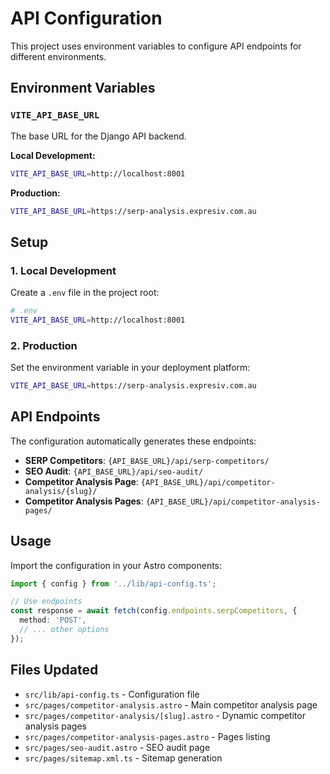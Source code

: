 # API Configuration

This project uses environment variables to configure API endpoints for different environments.

## Environment Variables

### `VITE_API_BASE_URL`

The base URL for the Django API backend.

**Local Development:**
```bash
VITE_API_BASE_URL=http://localhost:8001
```

**Production:**
```bash
VITE_API_BASE_URL=https://serp-analysis.expresiv.com.au
```

## Setup

### 1. Local Development

Create a `.env` file in the project root:

```bash
# .env
VITE_API_BASE_URL=http://localhost:8001
```

### 2. Production

Set the environment variable in your deployment platform:

```bash
VITE_API_BASE_URL=https://serp-analysis.expresiv.com.au
```

## API Endpoints

The configuration automatically generates these endpoints:

- **SERP Competitors**: `{API_BASE_URL}/api/serp-competitors/`
- **SEO Audit**: `{API_BASE_URL}/api/seo-audit/`
- **Competitor Analysis Page**: `{API_BASE_URL}/api/competitor-analysis/{slug}/`
- **Competitor Analysis Pages**: `{API_BASE_URL}/api/competitor-analysis-pages/`

## Usage

Import the configuration in your Astro components:

```typescript
import { config } from '../lib/api-config.ts';

// Use endpoints
const response = await fetch(config.endpoints.serpCompetitors, {
  method: 'POST',
  // ... other options
});
```

## Files Updated

- `src/lib/api-config.ts` - Configuration file
- `src/pages/competitor-analysis.astro` - Main competitor analysis page
- `src/pages/competitor-analysis/[slug].astro` - Dynamic competitor analysis pages
- `src/pages/competitor-analysis-pages.astro` - Pages listing
- `src/pages/seo-audit.astro` - SEO audit page
- `src/pages/sitemap.xml.ts` - Sitemap generation








